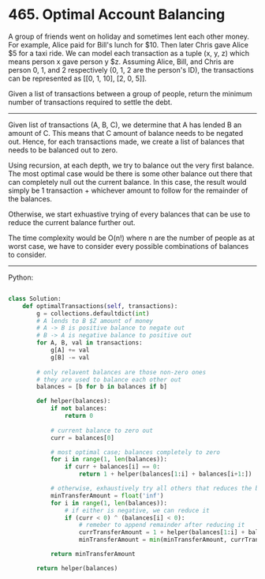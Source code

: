 # 465. Optimal Account Balancing

A group of friends went on holiday and sometimes lent each other money. For
example, Alice paid for Bill's lunch for $10. Then later Chris gave Alice $5
for a taxi ride. We can model each transaction as a tuple (x, y, z) which
means person x gave person y $z. Assuming Alice, Bill, and Chris are person 0,
1, and 2 respectively (0, 1, 2 are the person's ID), the transactions can be
represented as [[0, 1, 10], [2, 0, 5]].

Given a list of transactions between a group of people, return the minimum
number of transactions required to settle the debt.

---

Given list of transactions (A, B, C), we determine that A has lended B an
amount of C. This means that C amount of balance needs to be negated out.
Hence, for each transactions made, we create a list of balances that needs to
be balanced out to zero.

Using recursion, at each depth, we try to balance out the very first balance.
The most optimal case would be there is some other balance out there that can
completely null out the current balance. In this case, the result would simply
be 1 transaction + whichever amount to follow for the remainder of the
balances.

Otherwise, we start exhuastive trying of every balances that can be use to
reduce the current balance further out.

The time complexity would be O(n!) where n are the number of people as at worst
case, we have to consider every possible combinations of balances to consider.

---

Python:

```python

class Solution:
    def optimalTransactions(self, transactions):
        g = collections.defaultdict(int)
        # A lends to B $Z amount of money
        # A -> B is positive balance to negate out
        # B -> A is negative balance to positive out
        for A, B, val in transactions:
            g[A] += val
            g[B] -= val
        
        # only relavent balances are those non-zero ones
        # they are used to balance each other out
        balances = [b for b in balances if b]

        def helper(balances):
            if not balances:
                return 0
            
            # current balance to zero out
            curr = balances[0]

            # most optimal case; balances completely to zero
            for i in range(1, len(balances)):
                if curr + balances[i] == 0:
                    return 1 + helper(balances[1:i] + balances[i+1:])

            # otherwise, exhaustively try all others that reduces the balance
            minTransferAmount = float('inf')
            for i in range(1, len(balances)):
                # if either is negative, we can reduce it
                if (curr < 0) ^ (balances[i] < 0):
                    # remeber to append remainder after reducing it
                    currTransferAmount = 1 + helper(balances[1:i] + balances[i+1:] + [curr + balances[i]])
                    minTransferAmount = min(minTransferAmount, currTransferAmount)

            return minTransferAmount

        return helper(balances)
```


